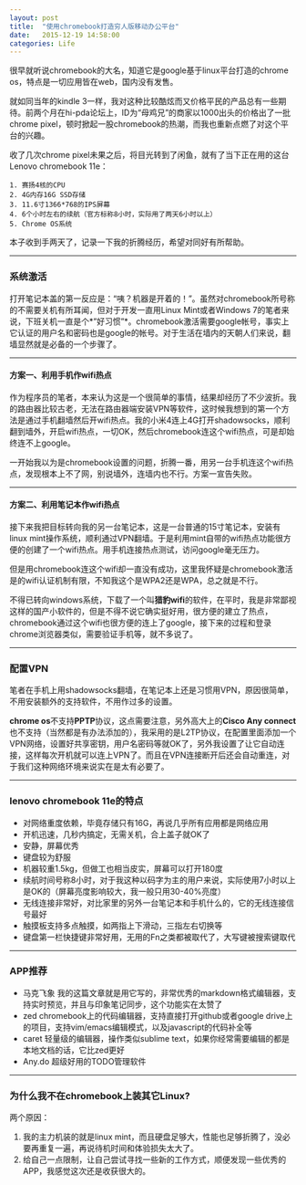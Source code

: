 ```yaml
---
layout: post
title:  "使用chromebook打造穷人版移动办公平台"
date:   2015-12-19 14:58:00
categories: Life
---
```

很早就听说chromebook的大名，知道它是google基于linux平台打造的chrome os，特点是一切应用皆在web，国内没有发售。

就如同当年的kindle 3一样，我对这种比较酷炫而又价格平民的产品总有一些期待。前两个月在hi-pda论坛上，ID为“母鸡兄”的商家以1000出头的价格出了一批chrome pixel，顿时掀起一股chromebook的热潮，而我也重新点燃了对这个平台的兴趣。

收了几次chrome pixel未果之后，将目光转到了闲鱼，就有了当下正在用的这台Lenovo chromebook 11e：

    1. 赛扬4核的CPU
    2. 4G内存16G SSD存储
    3. 11.6寸1366*768的IPS屏幕
    4. 6个小时左右的续航（官方标称8小时，实际用了两天6小时以上）
    5. Chrome OS系统

本子收到手两天了，记录一下我的折腾经历，希望对同好有所帮助。

---

### 系统激活

打开笔记本盖的第一反应是：“咦？机器是开着的！”。虽然对chromebook所号称的不需要关机有所耳闻，但对于开发一直用Linux Mint或者Windows 7的笔者来说，下班关机一直是个*”好习惯”*。chromebook激活需要google帐号，事实上它认证的用户名和密码也是google的帐号。对于生活在墙内的天朝人们来说，翻墙显然就是必备的一个步骤了。

---

#### 方案一、利用手机作wifi热点

作为程序员的笔者，本来认为这是一个很简单的事情，结果却经历了不少波折。我的路由器比较古老，无法在路由器端安装VPN等软件，这时候我想到的第一个方法是通过手机翻墙然后开wifi热点。我的小米4连上4G打开shadowsocks，顺利翻到墙外，开启wifi热点，一切OK，然后chromebook连这个wifi热点，可是却始终连不上google。

一开始我以为是chromebook设置的问题，折腾一番，用另一台手机连这个wifi热点，发现根本上不了网，别说墙外，连墙内也不行。方案一宣告失败。

---

#### 方案二、利用笔记本作wifi热点

接下来我把目标转向我的另一台笔记本，这是一台普通的15寸笔记本，安装有linux mint操作系统，顺利通过VPN翻墙。于是利用mint自带的wifi热点功能很方便的创建了一个wifi热点。用手机连接热点测试，访问google毫无压力。

但是用chromebook连这个wifi却一直没有成功，这里我怀疑是chromebook激活是的wifi认证机制有限，不知我这个是WPA2还是WPA，总之就是不行。

不得已转向windows系统，下载了一个叫**猎豹wifi**的软件，在平时，我是非常鄙视这样的国产小软件的，但是不得不说它确实挺好用，很方便的建立了热点，chromebook通过这个wifi也很方便的连上了google，接下来的过程和登录chrome浏览器类似，需要验证手机等，就不多说了。

---

### 配置VPN

笔者在手机上用shadowsocks翻墙，在笔记本上还是习惯用VPN，原因很简单，不用安装额外的支持软件，不用作过多的设置。

**chrome os**不支持**PPTP**协议，这点需要注意，另外高大上的**Cisco Any connect**也不支持（当然都是有办法添加的），我采用的是L2TP协议，在配置里面添加一个VPN网络，设置好共享密钥，用户名密码等就OK了，另外我设置了让它自动连接，这样每次开机就可以连上VPN了。而且在VPN连接断开后还会自动重连，对于我们这种网络环境来说实在是太有必要了。

---

### lenovo chromebook 11e的特点

* 对网络重度依赖，毕竟存储只有16G，再说几乎所有应用都是网络应用
* 开机迅速，几秒内搞定，无需关机，合上盖子就OK了
* 安静，屏幕优秀
* 键盘较为舒服
* 机器较重1.5kg，但做工也相当皮实，屏幕可以打开180度
* 续航时间号称8小时，对于我这种以码字为主的用户来说，实际使用7小时以上是OK的（屏幕亮度影响较大，我一般只用30-40%亮度）
* 无线连接非常好，对比家里的另外一台笔记本和手机什么的，它的无线连接信号最好
* 触摸板支持多点触摸，如两指上下滑动，三指左右切换等
* 键盘第一栏快捷键非常好用，无用的Fn之类都被取代了，大写键被搜索键取代

---

### APP推荐

* 马克飞象     我的这篇文章就是用它写的，非常优秀的markdown格式编辑器，支持实时预览，并且与印象笔记同步，这个功能实在太赞了
* zed      chromebook上的代码编辑器，支持直接打开github或者google drive上的项目，支持vim/emacs编辑模式，以及javascript的代码补全等
* caret        轻量级的编辑器，操作类似sublime text，如果你经常需要编辑的都是本地文档的话，它比zed更好
* Any.do       超级好用的TODO管理软件

---

### 为什么我不在chromebook上装其它Linux?

两个原因：

1. 我的主力机装的就是linux mint，而且硬盘足够大，性能也足够折腾了，没必要再重复一遍，再说待机时间和体验损失太大了。
1. 给自己一点限制，让自己尝试寻找一些新的工作方式，顺便发现一些优秀的APP，我感觉这次还是收获很大的。
